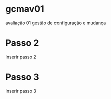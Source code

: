 # gcmav01

avaliação 01 gestão de configuração e mudança

# Passo 2

Inserir passo 2

# Passo 3

Inserir passo 3